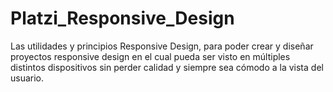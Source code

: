 # Platzi_Responsive_Design
Las utilidades y principios Responsive Design, para poder crear y diseñar proyectos responsive design en el cual pueda ser visto en múltiples distintos dispositivos sin perder calidad y siempre sea cómodo a la vista del usuario.
